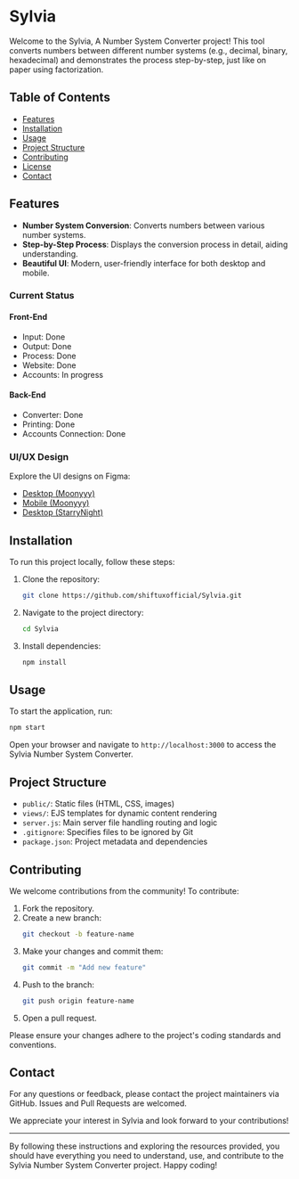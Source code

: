 # Sylvia 

Welcome to the Sylvia, A Number System Converter project! This tool converts numbers between different number systems (e.g., decimal, binary, hexadecimal) and demonstrates the process step-by-step, just like on paper using factorization.

## Table of Contents

- [Features](#features)
- [Installation](#installation)
- [Usage](#usage)
- [Project Structure](#project-structure)
- [Contributing](#contributing)
- [License](#license)
- [Contact](#contact)

## Features

- **Number System Conversion**: Converts numbers between various number systems.
- **Step-by-Step Process**: Displays the conversion process in detail, aiding understanding.
- **Beautiful UI**: Modern, user-friendly interface for both desktop and mobile.

### Current Status

#### Front-End
- Input: Done
- Output: Done
- Process: Done
- Website: Done
- Accounts: In progress

#### Back-End
- Converter: Done
- Printing: Done
- Accounts Connection: Done

### UI/UX Design

Explore the UI designs on Figma:
- [Desktop (Moonyyy)](https://www.figma.com/proto/rBo4XQj9wOuD7zPC388cLn/Number-Conversion-(desktop)?type=design&node-id=44-13&t=FJWFZm6yTSwKfmfN-1&scaling=contain&page-id=0%3A1&mode=design)
- [Mobile (Moonyyy)](https://www.figma.com/proto/wWeDJUdOn1F1CdmcHgG31t/Number-conversion-(phone)?node-id=1-2&starting-point-node-id=1%3A2&scaling=contain&mode=design)
- [Desktop (StarryNight)](https://www.figma.com/proto/OcOjAqNivosbmzZQ6Mb6CG/Numeric2-(desktop)?type=design&node-id=18-374&t=nYt76UM5FsJh0r3W-1&scaling=contain&page-id=0%3A1&starting-point-node-id=18%3A374&mode=design)

## Installation

To run this project locally, follow these steps:

1. Clone the repository:
   ```sh
   git clone https://github.com/shiftuxofficial/Sylvia.git
   ```
2. Navigate to the project directory:
   ```sh
   cd Sylvia
   ```
3. Install dependencies:
   ```sh
   npm install
   ```

## Usage

To start the application, run:
```sh
npm start
```

Open your browser and navigate to `http://localhost:3000` to access the Sylvia Number System Converter.

## Project Structure

- `public/`: Static files (HTML, CSS, images)
- `views/`: EJS templates for dynamic content rendering
- `server.js`: Main server file handling routing and logic
- `.gitignore`: Specifies files to be ignored by Git
- `package.json`: Project metadata and dependencies

## Contributing

We welcome contributions from the community! To contribute:

1. Fork the repository.
2. Create a new branch:
   ```sh
   git checkout -b feature-name
   ```
3. Make your changes and commit them:
   ```sh
   git commit -m "Add new feature"
   ```
4. Push to the branch:
   ```sh
   git push origin feature-name
   ```
5. Open a pull request.

Please ensure your changes adhere to the project's coding standards and conventions.

## Contact

For any questions or feedback, please contact the project maintainers via GitHub. Issues and Pull Requests are welcomed.

We appreciate your interest in Sylvia and look forward to your contributions!

---

By following these instructions and exploring the resources provided, you should have everything you need to understand, use, and contribute to the Sylvia Number System Converter project. Happy coding!

